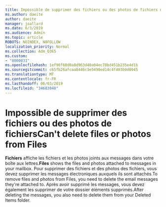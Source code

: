 ```yaml
---
title: Impossible de supprimer des fichiers ou des photos de fichiers dans Outlook sur le Web
ms.author: daeite
author: daeite
manager: joallard
ms.date: 6/3/2019
ms.audience: Admin
ms.topic: article
ROBOTS: NOINDEX, NOFOLLOW
localization_priority: Normal
ms.collection: Adm_O365
ms.custom:
- "8000031"
ms.openlocfilehash: 1ef90f60d0a8d963d40a04ec78bd451b235e4d1b
ms.sourcegitcommit: c65fb26afcaa8446c3e5490ed14c4f403b9d0945
ms.translationtype: MT
ms.contentlocale: fr-FR
ms.lasthandoff: 06/03/2019
ms.locfileid: "34683048"
---
```

# <a name="cant-delete-files-or-photos-from-files"></a><span data-ttu-id="d98b1-102">Impossible de supprimer des fichiers ou des photos de fichiers</span><span class="sxs-lookup"><span data-stu-id="d98b1-102">Can't delete files or photos from Files</span></span>

<span data-ttu-id="d98b1-103">**Fichiers** affiche les fichiers et les photos joints aux messages dans votre boîte aux lettres.</span><span class="sxs-lookup"><span data-stu-id="d98b1-103">**Files** shows the files and photos attached to messages in your mailbox.</span></span> <span data-ttu-id="d98b1-104">Pour supprimer des fichiers et des photos des fichiers, vous devez supprimer les messages électroniques auxquels ils sont attachés.</span><span class="sxs-lookup"><span data-stu-id="d98b1-104">To remove files and photos from Files, you need to delete the email messages they're attached to.</span></span> <span data-ttu-id="d98b1-105">Après avoir supprimé les messages, vous devez également les supprimer de votre dossier éléments supprimés.</span><span class="sxs-lookup"><span data-stu-id="d98b1-105">After deleting the messages, you also need to delete them from your Deleted Items folder.</span></span>